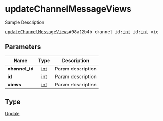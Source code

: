 # updateChannelMessageViews

Sample Description

<pre>
<a href="../constructor/updateChannelMessageViews.md">updateChannelMessageViews</a>#98a12b4b channel_id:<a href="../type/int.md">int</a> id:<a href="../type/int.md">int</a> views:<a href="../type/int.md">int</a> = <a href="../type/Update.md">Update</a>;
</pre>
## Parameters

| Name | Type | Description |
|------|:----:|-------------|
| **channel_id** | <a href="../type/int.md">int</a> | Param description |
| **id** | <a href="../type/int.md">int</a> | Param description |
| **views** | <a href="../type/int.md">int</a> | Param description |

## Type

<a href="../type/Update.md">Update</a>
